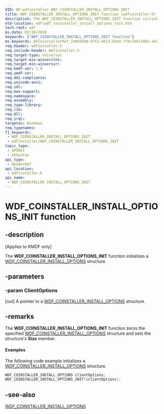 ```yaml
---
UID: NF:wdfinstaller.WDF_COINSTALLER_INSTALL_OPTIONS_INIT
title: WDF_COINSTALLER_INSTALL_OPTIONS_INIT function (wdfinstaller.h)
description: The WDF_COINSTALLER_INSTALL_OPTIONS_INIT function initializes a WDF_COINSTALLER_INSTALL_OPTIONS structure.
old-location: wdf\wdf_coinstaller_install_options_init.htm
tech.root: wdf
ms.date: 02/26/2018
keywords: ["WDF_COINSTALLER_INSTALL_OPTIONS_INIT function"]
ms.keywords: DFCoinstallerRef_7a993590-87f2-4613-93d4-ffbc76672d8e.xml, WDF_COINSTALLER_INSTALL_OPTIONS_INIT, WDF_COINSTALLER_INSTALL_OPTIONS_INIT function, kmdf.wdf_coinstaller_install_options_init, wdf.wdf_coinstaller_install_options_init, wdfinstaller/WDF_COINSTALLER_INSTALL_OPTIONS_INIT
req.header: wdfinstaller.h
req.include-header: Wdfinstaller.h
req.target-type: Universal
req.target-min-winverclnt: 
req.target-min-winversvr: 
req.kmdf-ver: 1.9
req.umdf-ver: 
req.ddi-compliance: 
req.unicode-ansi: 
req.idl: 
req.max-support: 
req.namespace: 
req.assembly: 
req.type-library: 
req.lib: 
req.dll: 
req.irql: 
targetos: Windows
req.typenames: 
f1_keywords:
 - WDF_COINSTALLER_INSTALL_OPTIONS_INIT
 - wdfinstaller/WDF_COINSTALLER_INSTALL_OPTIONS_INIT
topic_type:
 - APIRef
 - kbSyntax
api_type:
 - HeaderDef
api_location:
 - wdfinstaller.h
api_name:
 - WDF_COINSTALLER_INSTALL_OPTIONS_INIT
---
```


# WDF_COINSTALLER_INSTALL_OPTIONS_INIT function


## -description

<p class="CCE_Message">[Applies to KMDF only]</p>

The <b>WDF_COINSTALLER_INSTALL_OPTIONS_INIT</b> function initializes a <a href="/windows-hardware/drivers/ddi/wdfinstaller/ns-wdfinstaller-_wdf_coinstaller_install_options">WDF_COINSTALLER_INSTALL_OPTIONS</a> structure.

## -parameters

### -param ClientOptions 

[out]
A pointer to a <a href="/windows-hardware/drivers/ddi/wdfinstaller/ns-wdfinstaller-_wdf_coinstaller_install_options">WDF_COINSTALLER_INSTALL_OPTIONS</a> structure.

## -remarks

The <b>WDF_COINSTALLER_INSTALL_OPTIONS_INIT</b> function zeros the specified <a href="/windows-hardware/drivers/ddi/wdfinstaller/ns-wdfinstaller-_wdf_coinstaller_install_options">WDF_COINSTALLER_INSTALL_OPTIONS</a> structure and sets the structure's <b>Size</b> member.


#### Examples

The following code example initializes a <a href="/windows-hardware/drivers/ddi/wdfinstaller/ns-wdfinstaller-_wdf_coinstaller_install_options">WDF_COINSTALLER_INSTALL_OPTIONS</a> structure.

```cpp
WDF_COINSTALLER_INSTALL_OPTIONS clientOptions;
WDF_COINSTALLER_INSTALL_OPTIONS_INIT(&clientOptions);
```

## -see-also

<a href="/windows-hardware/drivers/ddi/wdfinstaller/ns-wdfinstaller-_wdf_coinstaller_install_options">WDF_COINSTALLER_INSTALL_OPTIONS</a>
